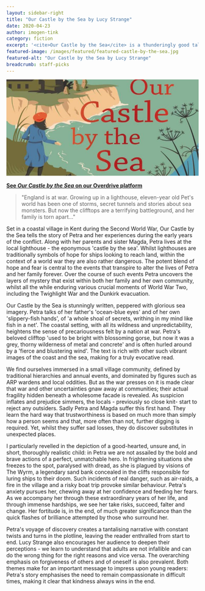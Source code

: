 ```yaml
---
layout: sidebar-right
title: "Our Castle by the Sea by Lucy Strange"
date: 2020-04-23
author: imogen-tink
category: fiction
excerpt: '<cite>Our Castle by the Sea</cite> is a thunderingly good tale of intrigue and adventure. '
featured-image: /images/featured/featured-castle-by-the-sea.jpg
featured-alt: "Our Castle by the Sea by Lucy Strange"
breadcrumb: staff-picks
---
```


![Our Castle by the Sea](/images/featured/featured-castle-by-the-sea.jpg)

**[See <cite>Our Castle by the Sea</cite> on our Overdrive platform](https://suffolklibraries.overdrive.com/media/4566043)**

> "England is at war. Growing up in a lighthouse, eleven-year old Pet's world has been one of storms, secret tunnels and stories about sea monsters. But now the clifftops are a terrifying battleground, and her family is torn apart..."

Set in a coastal village in Kent during the Second World War, Our Castle by the Sea tells the story of Petra and her experiences during the early years of the conflict. Along with her parents and sister Magda, Petra lives at the local lighthouse - the eponymous 'castle by the sea'. Whilst lighthouses are traditionally symbols of hope for ships looking to reach land, within the context of a world war they are also rather dangerous. The potent blend of hope and fear is central to the events that transpire to alter the lives of Petra and her family forever. Over the course of such events Petra uncovers the layers of mystery that exist within both her family and her own community, whilst all the while enduring various crucial moments of World War Two, including the Twighlight War and the Dunkirk evacuation.

Our Castle by the Sea is stunningly written, peppered with glorious sea imagery. Petra talks of her father's 'ocean-blue eyes' and of her own 'slippery-fish hands', of 'a whole shoal of secrets, writhing in my mind like fish in a net'. The coastal setting, with all its wildness and unpredictability, heightens the sense of precariousness felt by a nation at war. Petra's beloved clifftop 'used to be bright with blossoming gorse, but now it was a grey, thorny wilderness of metal and concrete' and is often hurled around by a 'fierce and blustering wind'. The text is rich with other such vibrant images of the coast and the sea, making for a truly evocative read.

We find ourselves immersed in a small village community, defined by traditional hierarchies and annual events, and dominated by figures such as ARP wardens and local oddities. But as the war presses on it is made clear that war and other uncertainties gnaw away at communities; their actual fragility hidden beneath a wholesome facade is revealed. As suspicion inflates and prejudice simmers, the locals - previously so close knit- start to reject any outsiders. Sadly Petra and Magda suffer this first hand. They learn the hard way that trustworthiness is based on much more than simply how a person seems and that, more often than not, further digging is required. Yet, whilst they suffer sad losses, they do discover substitutes in unexpected places.

 I particularly revelled in the depiction of a good-hearted, unsure and, in short, thoroughly realistic child: in Petra we are not assailed by the bold and brave actions of a perfect, unmatchable hero. In frightening situations she freezes to the spot, paralysed with dread, as she is plagued by visions of The Wyrm, a legendary sand bank concealed in the cliffs responsible for luring ships to their doom. Such incidents of real danger, such as air-raids, a fire in the village and a risky boat trip provoke similar behaviour. Petra's anxiety pursues her, chewing away at her confidence and feeding her fears. As we accompany her through these extraordinary years of her life, and through immense hardships, we see her take risks, succeed, falter and change. Her fortitude is, in the end, of much greater significance than the quick flashes of brilliance attempted by those who surround her.

 Petra's voyage of discovery creates a tantalising narrative with constant twists and turns in the plotline, leaving the reader enthralled from start to end. Lucy Strange also encourages her audience to deepen their perceptions - we learn to understand that adults are not infallible and can do the wrong thing for the right reasons and vice versa. The overarching emphasis on forgiveness of others and of oneself is also prevalent. Both themes make for an important message to impress upon young readers: Petra's story emphasises the need to remain compassionate in difficult times, making it clear that kindness always wins in the end.
